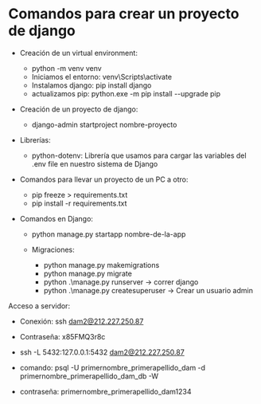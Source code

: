 # Comandos para crear un proyecto de django

* Creación de un virtual environment:
  * python -m venv venv
  * Iniciamos el entorno: venv\Scripts\activate
  * Instalamos django: pip install django
  * actualizamos pip: python.exe -m pip install --upgrade pip

* Creación de un proyecto de django:
  * django-admin startproject nombre-proyecto

* Librerías:
  * python-dotenv: Librería que usamos para cargar las variables del .env file en nuestro sistema de Django

* Comandos para llevar un proyecto de un PC a otro:
  * pip freeze > requirements.txt
  * pip install -r requirements.txt
  
* Comandos en Django:
  * python manage.py startapp nombre-de-la-app

  * Migraciones:
    * python manage.py makemigrations
    * python manage.py migrate
    * python .\manage.py runserver -> correr django
    * python .\manage.py createsuperuser -> Crear un usuario admin




Acceso a servidor:
  * Conexión: ssh dam2@212.227.250.87
  * Contraseña: x85FMQ3r8c

  * ssh -L 5432:127.0.0.1:5432 dam2@212.227.250.87

  * comando: psql -U primernombre_primerapellido_dam -d primernombre_primerapellido_dam_db -W
  * contraseña: primernombre_primerapellido_dam1234
